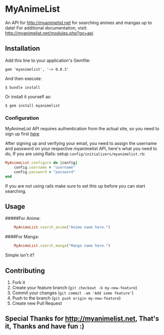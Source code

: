 # MyAnimeList
An API for http://myanimelist.net for searching animes and mangas up to date!
For additional documentation, visit: http://myanimelist.net/modules.php?go=api
## Installation

Add this line to your application's Gemfile:

    gem 'myanimelist', '~> 0.0.3'

And then execute:

    $ bundle install

Or install it yourself as:

    $ gem install myanimelist

### Configuration
MyAnimeList API requires authentication from the actual site, so you need to sign up first 
<a href="http://myanimelist.net/register.php">here</a>

After signing up and verifying your email, you need to assign the username and password on your respective myanimelist API,
here's what you need to do, 
If you are using Rails: setup `config/initializers/myanimelist.rb`:
```ruby
MyAnimeList.configure do |config|
    config.username = "username"
    config.password = "password"
end
```
If you are not using rails make sure to set this up before you can start searching.

## Usage
#####For Anime:
```ruby
    MyAnimeList.search_anime("Anime name here.")
```
####For Manga:
```ruby
    MyAnimeList.search_manga("Manga name here.")
```

Simple isn't it?

## Contributing

1. Fork it
2. Create your feature branch (`git checkout -b my-new-feature`)
3. Commit your changes (`git commit -am 'Add some feature'`)
4. Push to the branch (`git push origin my-new-feature`)
5. Create new Pull Request


## Special Thanks for http://myanimelist.net, That's it, Thanks and have fun :)
